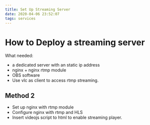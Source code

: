 ```yaml
---
title: Set Up Streaming Server
date: 2020-04-06 23:52:07
tags: services
---
```


# How to Deploy a streaming server

What needed:
 - a dedicated server with an static ip address
 - nginx + nginx rtmp module
 - OBS software
 - Use vlc as client to access rtmp streaming.


## Method 2
 - Set up nginx with rtmp module 
 - Configure nginx with rtmp and HLS
 - Insert videojs script to html to enable streaming player. 
